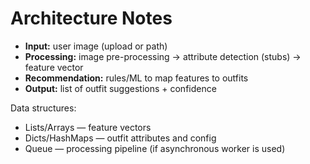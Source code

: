 # Architecture Notes

- **Input:** user image (upload or path)
- **Processing:** image pre-processing → attribute detection (stubs) → feature vector
- **Recommendation:** rules/ML to map features to outfits
- **Output:** list of outfit suggestions + confidence

Data structures:
- Lists/Arrays — feature vectors
- Dicts/HashMaps — outfit attributes and config
- Queue — processing pipeline (if asynchronous worker is used)
